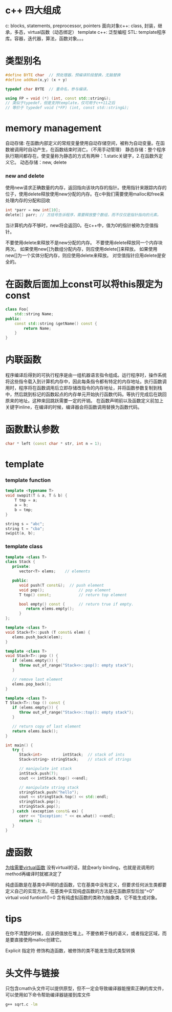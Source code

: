 # c++ 四大组成
c: blocks, statements, preprocessor, pointers
面向对象c++: class, 封装，继承，多态，virtual函数（动态绑定）
template c++: 泛型编程
STL: template程序库。容器，迭代器，算法，函数对象。。。

# 类型别名

```cpp
#define BYTE char  // 预处理器，预编译阶段替换，无脑替换
#define addNum(x,y) (x + y)

typedef char BYTE  // 重命名，参与编译。

using FP = void (*) (int, const std::string&); 
// 类似于typedef，但是支持template，仅可用于c++11之后
// 等价于 typedef void (*FP) (int, const std::string&);
```

# memory management
自动存储: 在函数内部定义的常规变量使用自动存储空间，被称为自动变量。在函数被调用时自动产生，在函数结束时消亡。（不用手动管理）
静态存储：整个程序执行期间都存在。使变量称为静态的方式有两种：1.static关键字，2.在函数外定义它。
动态存储：new, delete


### new and delete
使用new请求正确数量的内存，返回指向该块内存的指针。使用指针来跟踪内存的位子，使用delete释放使用new分配的内存。在c中我们需要使用malloc和free来处理内存的分配和回收

```c
int *parr = new int[10];
delete[] parr; // 方括号告诉程序，需要释放整个数组，而不仅仅是指针指向的元素。
```

当计算机内存不够时，new将会返回0。在c++中，值为0的指针被称为空值指针。

不要使用delete来释放不是new分配的内存。
不要使用delete释放同一个内存块两次。
如果使用new[]为数组分配内存，则应使用delete[]来释放。
如果使用new[]为一个实体分配内存，则应使用delete来释放。
对空值指针应用delete是安全的。

# 在函数后面加上const可以将this限定为const

```cpp
class Foo{
    std::string Name;
public:
    const std::string &getName() const {
        return Name;
    }
}
```

# 内联函数
程序编译后得到的可执行程序是由一组机器语言指令组成。运行程序时，操作系统将这些指令载入到计算机内存中，因此每条指令都有特定的内存地址。执行函数调用时，程序将在函数调用后立即存储改指令的内存地址，并将函数参数复制到栈中，然后跳到标记的函数起点的内存单元开始执行函数代码。等执行完成后在跳回原来的地址。这种来回跳跃需要一定的开销。
在函数声明前以及函数定义前加上关键字inline，在编译的时候，编译器会将函数调用替换为函数代码。

# 函数默认参数
```cpp
char * left (const char * str, int n = 1);
```


# template 
### template function
```cpp
template <typename T>
void swapit(T & a, T & b) {
    T tmp = a;
    a = b;
    b = tmp;
}

string s = "abc";
string t = "cba";
swipit(a, b);
```

### template class
```cpp
template <class T>
class Stack {
   private:
      vector<T> elems;    // elements

   public:
      void push(T const&);  // push element
      void pop();               // pop element
      T top() const;            // return top element

      bool empty() const {      // return true if empty.
         return elems.empty();
      }
};

template <class T>
void Stack<T>::push (T const& elem) {
   elems.push_back(elem);
}

template <class T>
void Stack<T>::pop () {
   if (elems.empty()) {
      throw out_of_range("Stack<>::pop(): empty stack");
   }

   // remove last element
   elems.pop_back();
}

template <class T>
T Stack<T>::top () const {
   if (elems.empty()) {
      throw out_of_range("Stack<>::top(): empty stack");
   }

   // return copy of last element
   return elems.back();
}

int main() {
   try {
      Stack<int>         intStack;  // stack of ints
      Stack<string> stringStack;    // stack of strings

      // manipulate int stack
      intStack.push(7);
      cout << intStack.top() <<endl;

      // manipulate string stack
      stringStack.push("hello");
      cout << stringStack.top() << std::endl;
      stringStack.pop();
      stringStack.pop();
   } catch (exception const& ex) {
      cerr << "Exception: " << ex.what() <<endl;
      return -1;
   }
}
```


# 虚函数
[为啥需要virtual函数](https://stackoverflow.com/questions/2391679/why-do-we-need-virtual-functions-in-c)
没有virtual的话，就会early binding，也就是说调用的method再编译时就被决定了

纯虚函数是在基类中声明的虚函数，它在基类中没有定义，但要求任何派生类都要定义自己的实现方法。在基类中实现纯虚函数的方法是在函数原型后加“=0”
virtual void funtion1()=0
含有纯虚拟函数的类称为抽象类，它不能生成对象。

# tips 
在你不清楚的时候，应该把值放在堆上。不要依赖于栈的语义，或者指定区域，而是要直接使用malloc创建它。

Explicit 指定符 修饰构造函数，被修饰的类不能发生隐式类型转换

# 头文件与链接
只包含cmath头文件可以提供原型，但不一定会导致编译器能搜索正确的库文件，可以使用如下命令帮助编译器链接到库文件

```sh
g++ sqrt.c -lm
```


